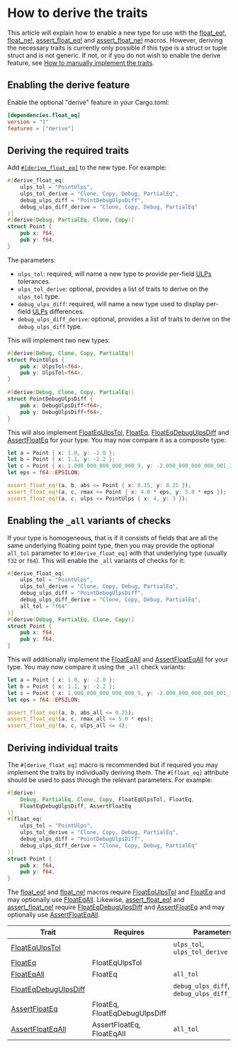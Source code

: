 # How to derive the traits

This article will explain how to enable a new type for use with the [float_eq!],
[float_ne!], [assert_float_eq!] and [assert_float_ne!] macros. However, deriving
the necessary traits is currently only possible if this type is a struct or
tuple struct and is not generic. If not, or if you do not wish to enable the
derive feature, see [How to manually implement the traits].

## Enabling the derive feature

Enable the optional "derive" feature in your Cargo.toml:

```toml
[dependencies.float_eq]
version = "1"
features = ["derive"]
```

## Deriving the required traits

Add [`#[derive_float_eq]`](../../doc/float_eq/attr.derive_float_eq.html) to the
new type. For example:

```rust
#[derive_float_eq(
    ulps_tol = "PointUlps", 
    ulps_tol_derive = "Clone, Copy, Debug, PartialEq",
    debug_ulps_diff = "PointDebugUlpsDiff",
    debug_ulps_diff_derive = "Clone, Copy, Debug, PartialEq"
)]
#[derive(Debug, PartialEq, Clone, Copy)]
struct Point {
    pub x: f64,
    pub y: f64,
}
```

The parameters:
- `ulps_tol`: required, will name a new type to provide per-field [ULPs] tolerances.
- `ulps_tol_derive`: optional, provides a list of traits to derive on the `ulps_tol` type.
- `debug_ulps_diff`: required, will name a new type used to display per-field [ULPs] differences.
- `debug_ulps_diff_derive`: optional, provides a list of traits to derive on the `debug_ulps_diff` type.

This will implement two new types:

```rust
#[derive(Debug, Clone, Copy, PartialEq)]
struct PointUlps {
    pub x: UlpsTol<f64>,
    pub y: UlpsTol<f64>,
}

#[derive(Debug, Clone, Copy, PartialEq)]
struct PointDebugUlpsDiff {
    pub x: DebugUlpsDiff<f64>,
    pub y: DebugUlpsDiff<f64>,
}
```

This will also implement [FloatEqUlpsTol], [FloatEq], [FloatEqDebugUlpsDiff] and
[AssertFloatEq] for your type. You may now compare it as a composite type:

```rust
let a = Point { x: 1.0, y: -2.0 };
let b = Point { x: 1.1, y: -2.2 };
let c = Point { x: 1.000_000_000_000_000_9, y: -2.000_000_000_000_001_3 };
let eps = f64::EPSILON;

assert_float_eq!(a, b, abs <= Point { x: 0.15, y: 0.25 });
assert_float_eq!(a, c, rmax <= Point { x: 4.0 * eps, y: 5.0 * eps });
assert_float_eq!(a, c, ulps <= PointUlps { x: 4, y: 3 });
```

## Enabling the `_all` variants of checks

If your type is homogeneous, that is if it consists of fields that are all the
same underlying floating point type, then you may provide the optional `all_tol`
parameter to `#[derive_float_eq]` with that underlying type (usually `f32` or
`f64`). This will enable the `_all` variants of checks for it:

```rust
#[derive_float_eq(
    ulps_tol = "PointUlps", 
    ulps_tol_derive = "Clone, Copy, Debug, PartialEq",
    debug_ulps_diff = "PointDebugUlpsDiff",
    debug_ulps_diff_derive = "Clone, Copy, Debug, PartialEq",
    all_tol = "f64"
)]
#[derive(Debug, PartialEq, Clone, Copy)]
struct Point {
    pub x: f64,
    pub y: f64,
}
```

This will additionally implement the [FloatEqAll] and [AssertFloatEqAll] for
your type. You may now compare it using the `_all` check variants:

```rust
let a = Point { x: 1.0, y: -2.0 };
let b = Point { x: 1.1, y: -2.2 };
let c = Point { x: 1.000_000_000_000_000_9, y: -2.000_000_000_000_001_3 };
let eps = f64::EPSILON;

assert_float_eq!(a, b, abs_all <= 0.25);
assert_float_eq!(a, c, rmax_all <= 5.0 * eps);
assert_float_eq!(a, c, ulps_all <= 4);
```

## Deriving individual traits

The `#[derive_float_eq]` macro is recommended but if required you may implement
the traits by individually deriving them. The `#[float_eq]` attribute should be
used to pass through the relevant parameters. For example:

```rust
#[derive(
    Debug, PartialEq, Clone, Copy, FloatEqUlpsTol, FloatEq,
    FloatEqDebugUlpsDiff, AssertFloatEq
)]
#[float_eq(
    ulps_tol = "PointUlps", 
    ulps_tol_derive = "Clone, Copy, Debug, PartialEq",
    debug_ulps_diff = "PointDebugUlpsDiff",
    debug_ulps_diff_derive = "Clone, Copy, Debug, PartialEq"
)]
struct Point {
    pub x: f64,
    pub y: f64,
}
```

The [float_eq!] and [float_ne!] macros require [FloatEqUlpsTol] and [FloatEq]
and may optionally use [FloatEqAll]. Likewise, [assert_float_eq!] and 
[assert_float_ne!] require [FloatEqDebugUlpsDiff] and [AssertFloatEq] and may
optionally use [AssertFloatEqAll].

| Trait                  | Requires                      | Parameters                                  |
|------------------------|-------------------------------|---------------------------------------------|
| [FloatEqUlpsTol]       |                               | `ulps_tol`, `ulps_tol_derive`               |
| [FloatEq]              | FloatEqUlpsTol                |                                             |
| [FloatEqAll]           | FloatEq                       | `all_tol`                                   |
| [FloatEqDebugUlpsDiff] |                               | `debug_ulps_diff`, `debug_ulps_diff_derive` | 
| [AssertFloatEq]        | FloatEq, FloatEqDebugUlpsDiff |                                             |
| [AssertFloatEqAll]     | AssertFloatEq, FloatEqAll     | `all_tol`                                   |

[float_eq!]: ../../doc/float_eq/macro.float_eq.html
[float_ne!]: ../../doc/float_eq/macro.float_ne.html
[assert_float_eq!]: ../../doc/float_eq/macro.assert_float_eq.html
[assert_float_ne!]: ../../doc/float_eq/macro.assert_float_ne.html
[AssertFloatEq]: ../../doc/float_eq/trait.AssertFloatEq.html
[AssertFloatEqAll]: ../../doc/float_eq/trait.AssertFloatEqAll.html
[FloatEq]: ../../doc/float_eq/trait.FloatEq.html
[FloatEqAll]: ../../doc/float_eq/trait.FloatEqAll.html
[FloatEqDebugUlpsDiff]: ../../doc/float_eq/trait.FloatEqDebugUlpsDiff.html
[FloatEqUlpsTol]: ../../doc/float_eq/trait.FloatEqUlpsTol.html
[How to manually implement the traits]: ./manually_implement_the_traits.md
[ULPs]: ../background/float_comparison_algorithms.md#units-in-the-last-place-ulps-comparison

